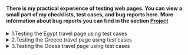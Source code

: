 <h4>There is my practical experience of testing web pages. You can view a small part of my checklists, test cases, and bug reports here. 
  More information about bug reports you can find in the section <a href="">Project</a></h4>

<details>
    <summary>1.Testing the Egypt travel page using test cases</summary>
  <br>
    <img width="750" alt="image" src="https://github.com/Aleksandrkobets99/Practice-in-QAX-Camp/assets/126480322/4e7de603-e779-4d30-8bc4-35e8a7b9690d">
  <p></p>
  <br>
    <img width="750" alt="image" src="https://github.com/Aleksandrkobets99/Practice-in-QAX-Camp/assets/126480322/118a60d9-8a6d-41ea-a28e-bdbdb0087ee0">
   <p></p>
  <br>
    <img width="750" alt="image" src="https://github.com/Aleksandrkobets99/Practice-in-QAX-Camp/assets/126480322/b53cbd2d-f18a-409e-9b9c-da3b5d8154a2">
    <p>Bug report:https://github.com/scholokov/long-travel-2/issues/3803</p>
  <br>
    <img width="750" alt="image" src="https://github.com/Aleksandrkobets99/Practice-in-QAX-Camp/assets/126480322/5a6e2d23-d881-47f8-8e46-8239b666a8ff">
 <p></p>
  <br>
    <img width="750" alt="image" src="https://github.com/Aleksandrkobets99/Practice-in-QAX-Camp/assets/126480322/aad95575-1d81-4860-be5c-f8f6f1013028"> 
    <p>Bug report:https://github.com/scholokov/long-travel-2/issues/3804</p>
  <br>
    <img width="750" alt="image" src="https://github.com/Aleksandrkobets99/Practice-in-QAX-Camp/assets/126480322/df25071c-12f7-4658-b35d-420f44e50ea2">
   <p></p>
  <br>
    <img width="750" alt="image" src="https://github.com/Aleksandrkobets99/Practice-in-QAX-Camp/assets/126480322/47808b91-a99a-448f-b16b-902d9407373a">
    <p>Bug report:https://github.com/scholokov/long-travel-2/issues/3641</p>
  <br>
    <img width="750" alt="image" src="https://github.com/Aleksandrkobets99/Practice-in-QAX-Camp/assets/126480322/2a9aa23f-7704-424c-a31b-4081b7212a8c">
    <p></p>
  <br>
    <img width="750" alt="image" src="https://github.com/Aleksandrkobets99/Practice-in-QAX-Camp/assets/126480322/158476aa-f0d2-4cdf-a091-a0840b95aaf0">
    <p>Bug report:https://github.com/scholokov/long-travel-2/issues/3802</p>
   <p></p>
   <br>
    <img width="750" alt="image" src="https://github.com/Aleksandrkobets99/Practice-in-QAX-Camp/assets/126480322/6cc9a728-d14e-4819-8d4c-425a7800c11c">
    <p>Bug report:https://github.com/scholokov/long-travel-2/issues/3649</p>
</details>
<details>
<summary>2.Testing the Greece travel page using test cases</summary>
<br>
      <img width="750" alt="image" src="https://github.com/Aleksandrkobets99/Practice-in-QAX-Camp/assets/126480322/135a7c3e-ff97-450e-9511-1b661204e21b">
      <p>Bug report:</p><ol>
    <li>https://github.com/scholokov/long-travel-2/issues/3741</li>
    <li>https://github.com/scholokov/long-travel-2/issues/3742</li>
  </ol>
  <br>
      <img width="750" alt="image" src="https://github.com/Aleksandrkobets99/Practice-in-QAX-Camp/assets/126480322/8d158b68-e2b9-404d-ba9b-17371895eea4">
      <p>Bug report:</p><ol>
    <li>https://github.com/scholokov/long-travel-2/issues/3713</li>
    <li>https://github.com/scholokov/long-travel-2/issues/3731</li>
    <li>https://github.com/scholokov/long-travel-2/issues/3732</li>
    <li>https://github.com/scholokov/long-travel-2/issues/3733</li>
  </ol>
</details>
<details>
<summary>3.Testing the Odesa travel page using test cases</summary>
  <br>
    <img width="750" alt="image" src="https://github.com/Aleksandrkobets99/Practice-in-QAX-Camp/assets/126480322/709783ca-4bf1-473d-95b4-d1e684a697c5">
    <p>Bug report:https://github.com/scholokov/long-travel-2/issues/3811</p>
</details>






